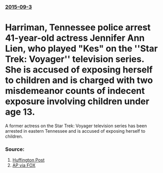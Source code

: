 ### [2015-09-3](/news/2015/09/3/index.md)

# Harriman, Tennessee police arrest 41-year-old actress Jennifer Ann Lien, who played "Kes" on the ''Star Trek: Voyager'' television series. She is accused of exposing herself to children and is charged with two misdemeanor counts of indecent exposure involving children under age 13. 

A former actress on the Star Trek: Voyager television series has been arrested in eastern Tennessee and is accused of exposing herself to children.


### Source:

1. [Huffington Post](http://www.huffingtonpost.com/entry/jennifer-lien-indecent-exposure_55f95acbe4b0e333e54be09d)
2. [AP via FOX](http://www.foxnews.com/entertainment/2015/09/16/former-star-trek-voyager-actress-charged-with-indecent-exposure-in-tennessee)
